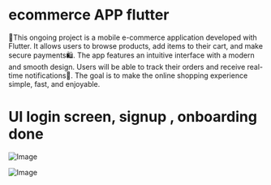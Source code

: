 # ecommerce APP flutter

📱This ongoing project is a mobile e-commerce application developed with Flutter. It allows users to browse products, add items to their cart, and make secure payments🛍. The app features an intuitive interface with a modern and smooth design. Users will be able to track their orders and receive real-time notifications🛒. The goal is to make the online shopping experience simple, fast, and enjoyable. 
# UI login screen, signup , onboarding done 

![Image](https://github.com/user-attachments/assets/c9cc6ca1-a28b-43a4-9d07-b736366bebce)

![Image](https://github.com/user-attachments/assets/be5bfe9a-a3ea-4ae1-9209-72dcc9482053)
